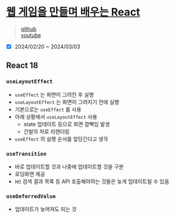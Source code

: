 # [웹 게임을 만들며 배우는 React](https://www.inflearn.com/course/web-game-react/dashboard)

> [github](https://github.com/ZeroCho/react-webgame)  
> [youtube](https://www.youtube.com/playlist?list=PLcqDmjxt30RtqbStQqk-eYMK8N-1SYIFn)

- [x] 2024/02/20 ~ 2024/03/03

## React 18

### `useLayoutEffect`

- `useEffect` 는 화면이 그려진 후 실행
- `useLayoutEffect` 는 화면이 그려지기 전에 실행
- 기본으로는 `useEffect` 를 사용
- 아래 상황에서 `useLayoutEffect` 사용
  - state 업데이트 등으로 화면 깜빡임 발생
  - 간발의 차로 리렌더링
- `useEffect` 의 실행 순서를 앞당긴다고 생각

### `useTransition`

- 바로 업데이트할 것과 나중에 업데이트할 것을 구분
- 로딩화면 제공
- ie) 검색 결과 목록 등 API 호출해야하는 것들은 늦게 업데이트될 수 있음

### `useDeferredValue`

- 업데이트가 늦어져도 되는 것
